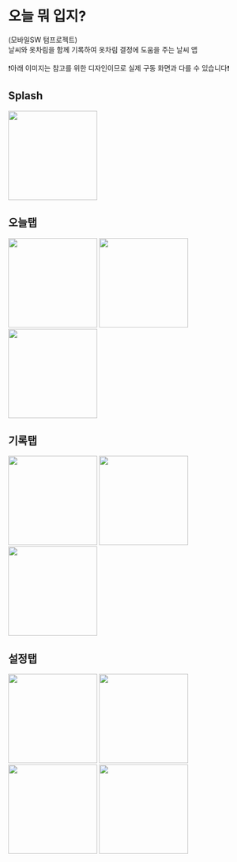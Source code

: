 # 오늘 뭐 입지?
(모바일SW 텀프로젝트) <br/>
날씨와 옷차림을 함께 기록하여 옷차림 결정에 도움을 주는 날씨 앱<br/><br/>
❗️아래 이미지는 참고를 위한 디자인이므로 실제 구동 화면과 다를 수 있습니다❗️

## Splash
<img width="180" src="https://user-images.githubusercontent.com/18085486/50519777-d3ed6700-0aff-11e9-877d-5e5f2a93a39f.jpg">

## 오늘탭
<img width="180" src="https://user-images.githubusercontent.com/18085486/50519691-70fbd000-0aff-11e9-86af-b045b872ed46.jpg"> <img width="180" style="display:inline" src="https://user-images.githubusercontent.com/18085486/50519693-735e2a00-0aff-11e9-99a5-807fff283df7.jpg">
<img width="180" src="https://user-images.githubusercontent.com/18085486/50519699-7822de00-0aff-11e9-84af-7a07562de7c3.jpg">

## 기록탭
<img width="180" src="https://user-images.githubusercontent.com/18085486/50519705-7c4efb80-0aff-11e9-9a73-4380496e0612.jpg"> <img width="180" src="https://user-images.githubusercontent.com/18085486/50519708-7f49ec00-0aff-11e9-8a71-82db37fa3cad.jpg">
<img width="180" src="https://user-images.githubusercontent.com/18085486/50519709-8113af80-0aff-11e9-8857-2f61aacbb68c.jpg">

## 설정탭
<img width="180" src="https://user-images.githubusercontent.com/18085486/50519711-83760980-0aff-11e9-96da-e963c409870e.jpg"> <img width="180" src="https://user-images.githubusercontent.com/18085486/50519713-853fcd00-0aff-11e9-8e29-ae7a0262c584.jpg">
<img width="180" src="https://user-images.githubusercontent.com/18085486/50519714-87a22700-0aff-11e9-9208-3299ae17ca72.jpg">
<img width="180" src="https://user-images.githubusercontent.com/18085486/50519716-88d35400-0aff-11e9-8b3e-808e1b82b088.jpg">
